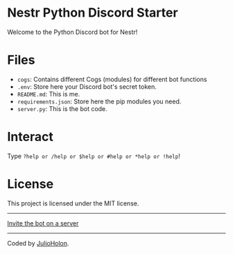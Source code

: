 # Nestr Python Discord Starter

Welcome to the Python Discord bot for Nestr!

# Files

- `cogs`: Contains different Cogs (modules) for different bot functions
- `.env`: Store here your Discord bot's secret token.
- `README.md`: This is me.
- `requirements.json`: Store here the pip modules you need.
- `server.py`: This is the bot code.

# Interact

Type `?help or /help or $help or #help or *help or !help`!

# License

This project is licensed under the MIT license.

---

[Invite the bot on a server](https://discord.com/api/oauth2/authorize?client_id=965736433245618196&permissions=397553036368&scope=bot)

---

Coded by [JulioHolon](https://github.com/juliolrmonteiro).
